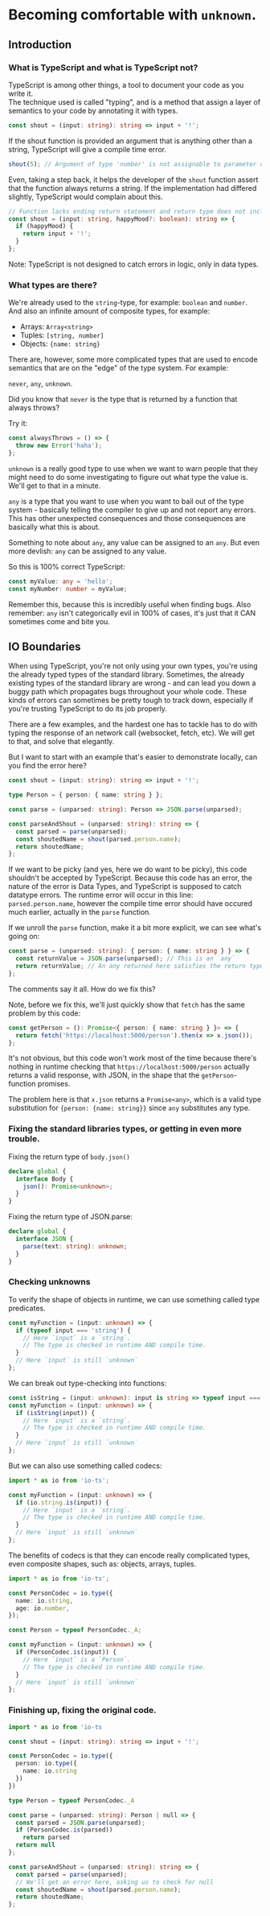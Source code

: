 # Becoming comfortable with `unknown`.

## Introduction

### What is TypeScript and what is TypeScript not?

TypeScript is among other things, a tool to document your code as you write it.  
The technique used is called "typing", and is a method that assign a layer of
semantics to your code by annotating it with types.

```typescript
const shout = (input: string): string => input + '!';
```

If the shout function is provided an argument that is anything other than a string,
TypeScript will give a compile time error.

```typescript
shout(5); // Argument of type 'number' is not assignable to parameter of type 'string'.
```

Even, taking a step back, it helps the developer of the `shout` function assert
that the function always returns a string. If the implementation had differed slightly,
TypeScript would complain about this.

```typescript
// Function lacks ending return statement and return type does not include 'undefined'.
const shout = (input: string, happyMood?: boolean): string => {
  if (happyMood) {
    return input + '!';
  }
};
```

Note: TypeScript is not designed to catch errors in logic, only in data types.

### What types are there?

We're already used to the `string`-type, for example: `boolean` and `number`.
And also an infinite amount of composite types, for example:

- Arrays: `Array<string>`
- Tuples: `[string, number]`
- Objects: `{name: string}`

There are, however, some more complicated types that are used to encode
semantics that are on the "edge" of the type system. For example:

`never`, `any`, `unknown`.

Did you know that `never` is the type that is returned by a function that always throws?

Try it:

```typescript
const alwaysThrows = () => {
  throw new Error('haha');
};
```

`unknown` is a really good type to use when we want to warn people that they might need to do
some investigating to figure out what type the value is. We'll get to that in a minute.

`any` is a type that you want to use when you want to bail out of the type system - basically
telling the compiler to give up and not report any errors. This has other unexpected consequences
and those consequences are basically what this is about.

Something to note about `any`, any value can be assigned to an `any`. But even more devlish: `any` can be assigned to any value.

So this is 100% correct TypeScript:

```typescript
const myValue: any = 'hello';
const myNumber: number = myValue;
```

Remember this, because this is incredibly useful when finding bugs.
Also remember: `any` isn't categorically evil in 100% of cases, it's just that it CAN sometimes come and bite you.

## IO Boundaries

When using TypeScript, you're not only using your own types, you're using the already typed types of the standard library.
Sometimes, the already existing types of the standard library are wrong - and can lead you down a buggy path which
propagates bugs throughout your whole code. These kinds of errors can sometimes be pretty tough to track down,
especially if you're trusting TypeScript to do its job properly.

There are a few examples, and the hardest one has to tackle has to do with typing the response of an network call (websocket, fetch, etc).
We will get to that, and solve that elegantly.

But I want to start with an example that's easier to demonstrate locally, can you find the error here?

```typescript
const shout = (input: string): string => input + '!';

type Person = { person: { name: string } };

const parse = (unparsed: string): Person => JSON.parse(unparsed);

const parseAndShout = (unparsed: string): string => {
  const parsed = parse(unparsed);
  const shoutedName = shout(parsed.person.name);
  return shoutedName;
};
```

If we want to be picky (and yes, here we do want to be picky), this code shouldn't be accepted by TypeScript.
Because this code has an error, the nature of the error is Data Types, and TypeScript is supposed to catch
datatype errors. The runtime error will occur in this line: `parsed.person.name`, however the compile time error
should have occured much earlier, actually in the `parse` function.

If we unroll the `parse` function, make it a bit more explicit, we can see what's going on:

```typescript
const parse = (unparsed: string): { person: { name: string } } => {
  const returnValue = JSON.parse(unparsed); // This is an `any`
  return returnValue; // An any returned here satisfies the return type `{ person: {name: string}}`
};
```

The comments say it all. How do we fix this?

Note, before we fix this, we'll just quickly show that `fetch` has the same problem by this code:

```typescript
const getPerson = (): Promise<{ person: { name: string } }> => {
  return fetch('https://localhost:5000/person').then(x => x.json());
};
```

It's not obvious, but this code won't work most of the time because there's nothing in runtime
checking that `https://localhost:5000/person` actually returns a valid response, with JSON, in
the shape that the `getPerson`-function promises.

The problem here is that `x.json` returns a `Promise<any>`, which is a valid type substitution for
`{person: {name: string}}` since `any` substitutes any type.

### Fixing the standard libraries types, or getting in even more trouble.

Fixing the return type of `body.json()`

```typescript
declare global {
  interface Body {
    json(): Promise<unknown>;
  }
}
```

Fixing the return type of JSON.parse:

```typescript
declare global {
  interface JSON {
    parse(text: string): unknown;
  }
}
```

### Checking unknowns

To verify the shape of objects in runtime, we can use something called type predicates.

```typescript
const myFunction = (input: unknown) => {
  if (typeof input === 'string') {
    // Here `input` is a `string`.
    // The type is checked in runtime AND compile time.
  }
  // Here `input` is still `unknown`
};
```

We can break out type-checking into functions:

```typescript
const isString = (input: unknown): input is string => typeof input === 'string';
const myFunction = (input: unknown) => {
  if (isString(input)) {
    // Here `input` is a `string`.
    // The type is checked in runtime AND compile time.
  }
  // Here `input` is still `unknown`
};
```

But we can also use something called codecs:

```typescript
import * as io from 'io-ts';

const myFunction = (input: unknown) => {
  if (io.string.is(input)) {
    // Here `input` is a `string`.
    // The type is checked in runtime AND compile time.
  }
  // Here `input` is still `unknown`
};
```

The benefits of codecs is that they can encode really complicated types,
even composite shapes, such as: objects, arrays, tuples.

```typescript
import * as io from 'io-ts';

const PersonCodec = io.type({
  name: io.string,
  age: io.number,
});

const Person = typeof PersonCodec._A;

const myFunction = (input: unknown) => {
  if (PersonCodec.is(input)) {
    // Here `input` is a `Person`.
    // The type is checked in runtime AND compile time.
  }
  // Here `input` is still `unknown`
};
```

### Finishing up, fixing the original code.

```typescript
import * as io from 'io-ts

const shout = (input: string): string => input + '!';

const PersonCodec = io.type({
  person: io.type({
    name: io.string
  })
})

type Person = typeof PersonCodec._A

const parse = (unparsed: string): Person | null => {
  const parsed = JSON.parse(unparsed);
  if (PersonCodec.is(parsed))
    return parsed
  return null
};

const parseAndShout = (unparsed: string): string => {
  const parsed = parse(unparsed);
  // We'll get an error here, asking us to check for null
  const shoutedName = shout(parsed.person.name);
  return shoutedName;
};
```

